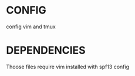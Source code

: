 # CONFIG

config vim and tmux

# DEPENDENCIES

Thoose files require vim installed with spf13 config

